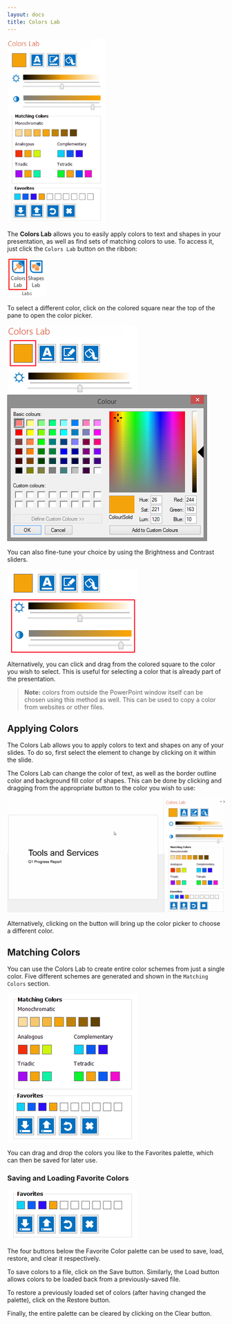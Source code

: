 ```yaml
---
layout: docs
title: Colors Lab
---
```


<img class="box-shadow" src="/img/docs/colors-lab-1.png">

The **Colors Lab** allows you to easily apply colors to text and shapes in your presentation, as well as find sets of matching colors to use. To access it, just click the `Colors Lab` button on the ribbon:

<img class="box-shadow" src="/img/docs/colors-lab-2.png">

To select a different color, click on the colored square near the top of the pane to open the color picker.

<img class="box-shadow" src="/img/docs/colors-lab-3.png">

<img class="box-shadow" src="/img/docs/colors-lab-4.png">

You can also fine-tune your choice by using the Brightness and Contrast sliders.

<img class="box-shadow" src="/img/docs/colors-lab-5.png">

Alternatively, you can click and drag from the colored square to the color you wish to select. This is useful for selecting a color that is already part of the presentation.

> **Note:** colors from outside the PowerPoint window itself can be chosen using this method as well. This can be used to copy a color from websites or other files.

## Applying Colors
The Colors Lab allows you to apply colors to text and shapes on any of your slides. To do so, first select the element to change by clicking on it within the slide.

The Colors Lab can change the color of text, as well as the border outline color and background fill color of shapes. This can be done by clicking and dragging from the appropriate button to the color you wish to use:

<img src="/img/docs/colors-lab-8.gif" width="720">

Alternatively, clicking on the button will bring up the color picker to choose a different color.

## Matching Colors

You can use the Colors Lab to create entire color schemes from just a single color. Five different schemes are generated and shown in the `Matching Colors` section.

<img class="box-shadow" src="/img/docs/colors-lab-6.png">

You can drag and drop the colors you like to the Favorites palette, which can then be saved for later use.

### Saving and Loading Favorite Colors

<img class="box-shadow" src="/img/docs/colors-lab-7.png">

The four buttons below the Favorite Color palette can be used to save, load, restore, and clear it respectively.

To save colors to a file, click on the Save button. Similarly, the Load button allows colors to be loaded back from a previously-saved file.

To restore a previously loaded set of colors (after having changed the palette), click on the Restore button. 

Finally, the entire palette can be cleared by clicking on the Clear button.